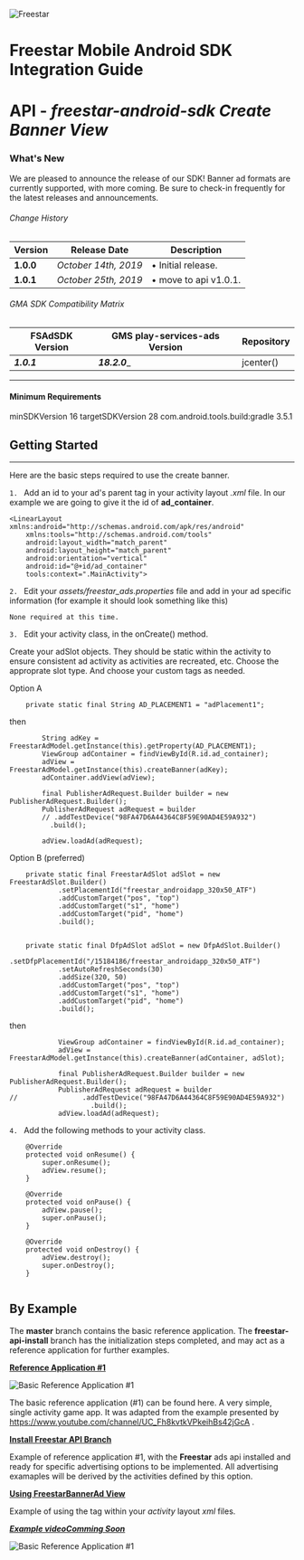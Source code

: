 ![Freestar](https://github.com/freestarcapital/Freestar-Mobile-Android-SDK/raw/master/images/freestar.jpg)
# Freestar Mobile Android SDK Integration Guide
# API - _freestar-android-sdk_ ***Create Banner View***

### What's New
We are pleased to announce the release of our SDK! Banner ad formats are currently supported, with more coming.  Be sure to check-in frequently for the latest releases and announcements.

###### Change History
|  Version  |     Release Date     |                Description                |
| --------- | -------------------- | ----------------------------------------- |
| __1.0.0__ | _October 14th, 2019_ |  • Initial release.                       |
| __1.0.1__ | _October 25th, 2019_ |  • move to api v1.0.1.                    |

###### GMA SDK Compatibility Matrix

| FSAdSDK Version | GMS play-services-ads Version | Repository |
| --------------- | ----------------------------- | ---------- |
| _____1.0.1_____ | ___________18.2.0____________ |  jcenter() |

---
#### Minimum Requirements
minSDKVersion 16
targetSDKVersion 28
com.android.tools.build:gradle 3.5.1

## Getting Started
---

Here are the basic steps required to use the create banner.

`1. ` Add an id to your ad's parent tag in your activity layout _.xml_ file.  In our example we are going to give it the id of **ad_container**.

```
<LinearLayout xmlns:android="http://schemas.android.com/apk/res/android"
    xmlns:tools="http://schemas.android.com/tools"
    android:layout_width="match_parent"
    android:layout_height="match_parent"
    android:orientation="vertical"
    android:id="@+id/ad_container"
    tools:context=".MainActivity">
```

`2. ` Edit your _assets/freestar_ads.properties_ file and add in your ad specific information (for example it should look something like this)

```
None required at this time.
```

`3. ` Edit your activity class, in the onCreate() method.

Create your adSlot objects.  They should be static within the activity to ensure consistent ad activity as activities are recreated, etc.  Choose the approprate slot type.  And choose your custom tags as needed.

Option A
```
    private static final String AD_PLACEMENT1 = "adPlacement1";
```

then

```
        String adKey = FreestarAdModel.getInstance(this).getProperty(AD_PLACEMENT1);
        ViewGroup adContainer = findViewById(R.id.ad_container);
        adView = FreestarAdModel.getInstance(this).createBanner(adKey);
        adContainer.addView(adView);

        final PublisherAdRequest.Builder builder = new PublisherAdRequest.Builder();
        PublisherAdRequest adRequest = builder
        // .addTestDevice("98FA47D6A44364C8F59E90AD4E59A932")
          .build();
          
        adView.loadAd(adRequest);
```
Option B (preferred)
```
    private static final FreestarAdSlot adSlot = new FreestarAdSlot.Builder()
            .setPlacementId("freestar_androidapp_320x50_ATF")
            .addCustomTarget("pos", "top")
            .addCustomTarget("s1", "home")
            .addCustomTarget("pid", "home")
            .build();


    private static final DfpAdSlot adSlot = new DfpAdSlot.Builder()
            .setDfpPlacementId("/15184186/freestar_androidapp_320x50_ATF")
            .setAutoRefreshSeconds(30)
            .addSize(320, 50)
            .addCustomTarget("pos", "top")
            .addCustomTarget("s1", "home")
            .addCustomTarget("pid", "home")
            .build();
```

then

```
            ViewGroup adContainer = findViewById(R.id.ad_container);
            adView = FreestarAdModel.getInstance(this).createBanner(adContainer, adSlot);

            final PublisherAdRequest.Builder builder = new PublisherAdRequest.Builder();
            PublisherAdRequest adRequest = builder
//                .addTestDevice("98FA47D6A44364C8F59E90AD4E59A932")
                    .build();
            adView.loadAd(adRequest);
```

`4. ` Add the following methods to your activity class. 

```
    @Override
    protected void onResume() {
        super.onResume();
        adView.resume();
    }

    @Override
    protected void onPause() {
        adView.pause();
        super.onPause();
    }

    @Override
    protected void onDestroy() {
        adView.destroy();
        super.onDestroy();
    }


```

## By Example

The **master** branch contains the basic reference application.  The **freestar-api-install** branch has the initialization steps completed, and may act as a reference application for further examples.

[**Reference Application #1**](https://github.com/freestarcapital/Freestar-Mobile-Android-SDK/new/master)

![**Basic Reference Application #1**](https://github.com/freestarcapital/Freestar-Mobile-Android-SDK/raw/master/images/app-FSA-1-0.png)

The basic reference application (#1) can be found here.  A very simple, single activity game app.  It was adapted from the example presented by https://www.youtube.com/channel/UC_Fh8kvtkVPkeihBs42jGcA .

[**Install Freestar API Branch**](https://github.com/freestarcapital/Freestar-Mobile-Android-SDK/new/freestar-api-install)

Example of reference application #1, with the **Freestar** ads api installed and ready for specific advertising options to be implemented.  All advertising examaples will be derived by the activities defined by this option.

[**Using FreestarBannerAd View**](https://github.com/freestarcapital/Freestar-Mobile-Android-SDK/new/freestar-banner-ad)

Example of using the <FreestarBannerAd> tag within your _activity_ layout _xml_ files.

[_**Example video**_***Comming Soon***]()

![**Basic Reference Application #1**](https://github.com/freestarcapital/Freestar-Mobile-Android-SDK/raw/master/images/app-FSA-1-1.png)
